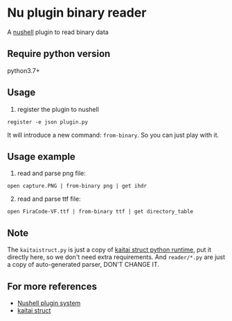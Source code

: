 # Nu plugin binary reader
A [nushell](https://www.nushell.sh/) plugin to read binary data

## Require python version
python3.7+

## Usage
1. register the plugin to nushell
```
register -e json plugin.py
```

It will introduce a new command: `from-binary`.  So you can just play with it.

## Usage example
1. read and parse png file:
```
open capture.PNG | from-binary png | get ihdr
```

2. read and parse ttf file:
```
open FiraCode-VF.ttf | from-binary ttf | get directory_table
```

## Note
The `kaitaistruct.py` is just a copy of [kaitai struct python runtime](https://github.com/kaitai-io/kaitai_struct_python_runtime), put it directly here, so we don't need extra requirements.
And `reader/*.py` are just a copy of auto-generated parser, DON'T CHANGE IT.

## For more references
- [Nushell plugin system](https://www.nushell.sh/book/plugins.html)
- [kaitai struct](https://kaitai.io/)

